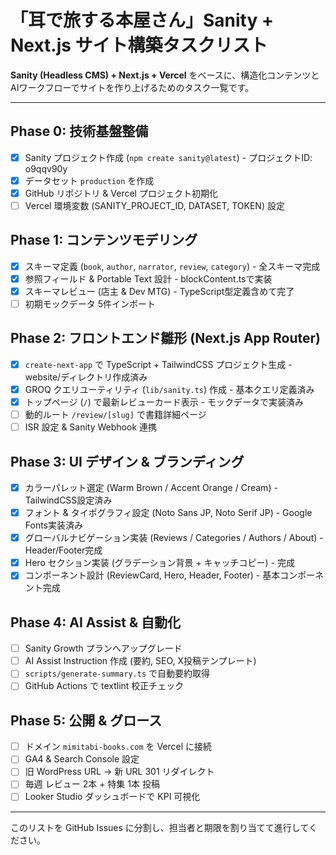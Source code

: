 # 「耳で旅する本屋さん」Sanity + Next.js サイト構築タスクリスト

**Sanity (Headless CMS) + Next.js + Vercel** をベースに、構造化コンテンツとAIワークフローでサイトを作り上げるためのタスク一覧です。

---

## Phase 0: 技術基盤整備

- [x] Sanity プロジェクト作成 (`npm create sanity@latest`) - プロジェクトID: o9qqv90y
- [x] データセット `production` を作成
- [x] GitHub リポジトリ & Vercel プロジェクト初期化
- [ ] Vercel 環境変数 (SANITY_PROJECT_ID, DATASET, TOKEN) 設定

## Phase 1: コンテンツモデリング

- [x] スキーマ定義 (`book`, `author`, `narrator`, `review`, `category`) - 全スキーマ完成
- [x] 参照フィールド & Portable Text 設計 - blockContent.tsで実装
- [x] スキーマレビュー (店主 & Dev MTG) - TypeScript型定義含めて完了
- [ ] 初期モックデータ 5件インポート

## Phase 2: フロントエンド雛形 (Next.js App Router)

- [x] `create-next-app` で TypeScript + TailwindCSS プロジェクト生成 - website/ディレクトリ作成済み
- [x] GROQ クエリユーティリティ (`lib/sanity.ts`) 作成 - 基本クエリ定義済み
- [x] トップページ (`/`) で最新レビューカード表示 - モックデータで実装済み
- [ ] 動的ルート `/review/[slug]` で書籍詳細ページ
- [ ] ISR 設定 & Sanity Webhook 連携

## Phase 3: UI デザイン & ブランディング

- [x] カラーパレット選定 (Warm Brown / Accent Orange / Cream) - TailwindCSS設定済み
- [x] フォント & タイポグラフィ設定 (Noto Sans JP, Noto Serif JP) - Google Fonts実装済み
- [x] グローバルナビゲーション実装 (Reviews / Categories / Authors / About) - Header/Footer完成
- [x] Hero セクション実装 (グラデーション背景 + キャッチコピー) - 完成
- [x] コンポーネント設計 (ReviewCard, Hero, Header, Footer) - 基本コンポーネント完成

## Phase 4: AI Assist & 自動化

- [ ] Sanity Growth プランへアップグレード
- [ ] AI Assist Instruction 作成 (要約, SEO, X投稿テンプレート)
- [ ] `scripts/generate-summary.ts` で自動要約取得
- [ ] GitHub Actions で textlint 校正チェック

## Phase 5: 公開 & グロース

- [ ] ドメイン `mimitabi-books.com` を Vercel に接続
- [ ] GA4 & Search Console 設定
- [ ] 旧 WordPress URL → 新 URL 301 リダイレクト
- [ ] 毎週 レビュー 2本 + 特集 1本 投稿
- [ ] Looker Studio ダッシュボードで KPI 可視化

---

このリストを GitHub Issues に分割し、担当者と期限を割り当てて進行してください。 